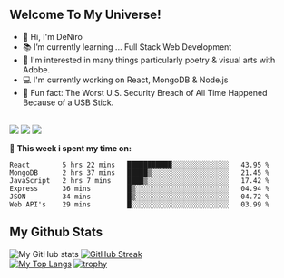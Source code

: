 ## Welcome To My Universe!
- 🥼 Hi, I'm DeNiro
- 📚 I’m currently learning ... Full Stack Web Development
- 🔮 I'm interested in many things particularly poetry & visual arts with Adobe.
- 💻 I'm currently working on React, MongoDB & Node.js
- 🤯 Fun fact: The Worst U.S. Security Breach of All Time Happened Because of a USB Stick.


<br>
<a href="https://www.linkedin.com/in/deniro-dumas-7b57491ba/" target="blank"><img src="https://img.shields.io/badge/LinkedIn-0077B5?style=for-the-badge&logo=linkedin&logoColor=white" /></a>
   <a href="https://docs.google.com/document/d/1OTvbGi3IkaQfebnwFf2WM2eXvCj6fwps/edit?usp=sharing&ouid=106128385963472784841&rtpof=true&sd=true" target="blank"><img src="https://img.shields.io/badge/Resume-4285F4?style=for-the-badge&logo=google-cloud&logoColor=white" /></a>
  <a href="mailto:dumasdj23@gmail.com" target="blank"><img src="https://img.shields.io/badge/Gmail-D14836?style=for-the-badge&logo=gmail&logoColor=white" /></a>
<br>

🔨 **This week i spent my time on:**
```text
React        5 hrs 22 mins   ███████████░░░░░░░░░░░░░░   43.95 %
MongoDB      2 hrs 37 mins   █████▒░░░░░░░░░░░░░░░░░░░   21.45 %
JavaScript   2 hrs 7 mins    ████▒░░░░░░░░░░░░░░░░░░░░   17.42 %
Express      36 mins         █▒░░░░░░░░░░░░░░░░░░░░░░░   04.94 %
JSON         34 mins         █▒░░░░░░░░░░░░░░░░░░░░░░░   04.72 %
Web API's    29 mins         █░░░░░░░░░░░░░░░░░░░░░░░░   03.99 %
```

## My Github Stats

![My GitHub stats](https://github-readme-stats.vercel.app/api?username=onlydeniros&show_icons=true&theme=tokyonight)
[![GitHub Streak](https://github-readme-streak-stats.herokuapp.com?user=onlydeniros&theme=tokyonight&date_format=M%20j%5B%2C%20Y%5D)](https://git.io/streak-stats)  
[![My Top Langs](https://github-readme-stats.vercel.app/api/top-langs/?username=onlydeniros&langs_count=8&theme=tokyonight&layout=compact)](https://github.com/cobalt88)
[![trophy](https://github-profile-trophy.vercel.app/?username=onlydeniros&theme=tokyonight)](https://github.com/cobalt88/github-profile-trophy)

